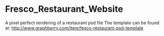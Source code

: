 # Fresco_Restaurant_Website
A pixel perfect rendering of a restaurant psd file
The template can be found at: http://www.graphberry.com/item/fesco-restaurant-psd-template
